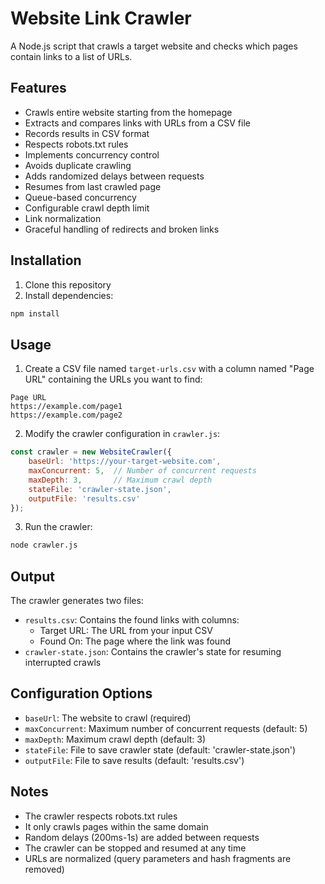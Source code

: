 # Website Link Crawler

A Node.js script that crawls a target website and checks which pages contain links to a list of URLs.

## Features

- Crawls entire website starting from the homepage
- Extracts and compares links with URLs from a CSV file
- Records results in CSV format
- Respects robots.txt rules
- Implements concurrency control
- Avoids duplicate crawling
- Adds randomized delays between requests
- Resumes from last crawled page
- Queue-based concurrency
- Configurable crawl depth limit
- Link normalization
- Graceful handling of redirects and broken links

## Installation

1. Clone this repository
2. Install dependencies:
```bash
npm install
```

## Usage

1. Create a CSV file named `target-urls.csv` with a column named "Page URL" containing the URLs you want to find:
```csv
Page URL
https://example.com/page1
https://example.com/page2
```

2. Modify the crawler configuration in `crawler.js`:
```javascript
const crawler = new WebsiteCrawler({
    baseUrl: 'https://your-target-website.com',
    maxConcurrent: 5,  // Number of concurrent requests
    maxDepth: 3,       // Maximum crawl depth
    stateFile: 'crawler-state.json',
    outputFile: 'results.csv'
});
```

3. Run the crawler:
```bash
node crawler.js
```

## Output

The crawler generates two files:
- `results.csv`: Contains the found links with columns:
  - Target URL: The URL from your input CSV
  - Found On: The page where the link was found
- `crawler-state.json`: Contains the crawler's state for resuming interrupted crawls

## Configuration Options

- `baseUrl`: The website to crawl (required)
- `maxConcurrent`: Maximum number of concurrent requests (default: 5)
- `maxDepth`: Maximum crawl depth (default: 3)
- `stateFile`: File to save crawler state (default: 'crawler-state.json')
- `outputFile`: File to save results (default: 'results.csv')

## Notes

- The crawler respects robots.txt rules
- It only crawls pages within the same domain
- Random delays (200ms-1s) are added between requests
- The crawler can be stopped and resumed at any time
- URLs are normalized (query parameters and hash fragments are removed) 